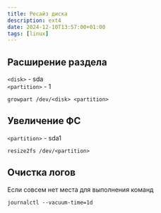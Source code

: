 ```yaml
---
title: Ресайз диска
description: ext4
date: 2024-12-10T13:57:00+01:00
tags: [linux]
---
```

## Расширение раздела

`<disk>` - sda \
`<partition>` - 1

```shell
growpart /dev/<disk> <partition>
```

## Увеличение ФС

`<partition>` - sda1

```shell
resize2fs /dev/<partition>
```
## Очистка логов

Если совсем нет места для выполнения команд

```shell
journalctl --vacuum-time=1d
```

